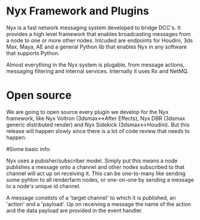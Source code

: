 # Nyx Framework and Plugins

Nyx is a fast network messaging system developed to bridge DCC's. It provides a high level framework that enables broadcasting messages from a node to one or more other nodes. Inlcuded are endpoints for Houdini, 3ds Max, Maya, AE and a general Python lib that enables Nyx in any software that supports Python.

Almost everything in the Nyx system is plugable, from message actions, messaging filtering and internal services. Internally it uses Rx and NetMQ.

# Open source
We are going to open source every plugin we develop for the Nyx framework, like Nyx Voltron (3dsmax<->After Effects), Nyx DBR (3dsmax generic distributed render) and Nyx Sidekick (3dsmax<->Houdini). But this release will happen slowly since there is a lot of code review that needs to happen.

#Some basic info:

Nyx uses a pubisher/subscriber model. Simply put this means a node publishes a message onto a channel and other nodes subscribed to that channel will act up on receiving it.  This can be one-to-many like sending some pyhton to all renderfarm nodes, or one-on-one by sending a message to a node's unique id channel.

A message constists of a 'target channel' to which it is published, an 'action' and a 'payload'. Up on receiving a message the name of the action and the data payload are provided in the event handler.



